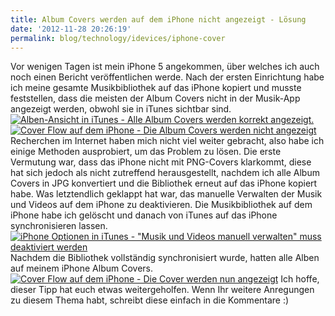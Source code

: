 ```yaml
---
title: Album Covers werden auf dem iPhone nicht angezeigt - Lösung
date: '2012-11-28 20:26:19'
permalink: blog/technology/idevices/iphone-cover
---
```


Vor wenigen Tagen ist mein iPhone 5 angekommen, über welches ich auch noch einen Bericht veröffentlichen werde. Nach der ersten Einrichtung habe ich meine gesamte Musikbibliothek auf das iPhone kopiert und musste feststellen, dass die meisten der Album Covers nicht in der Musik-App angezeigt werden, obwohl sie in iTunes sichtbar sind. [![Alben-Ansicht in iTunes - Alle Album Covers werden korrekt angezeigt.](http://leolabs.org/wp-content/uploads/2012/11/iTunes-Alben-mit-Cover.png "iTunes Alben mit Cover")](http://leolabs.org/wp-content/uploads/2012/11/iTunes-Alben-mit-Cover.png) [![Cover Flow auf dem iPhone - Die Album Covers werden nicht angezeigt](http://leolabs.org/wp-content/uploads/2012/11/IMG_0009.png "Cover Flow auf dem iPhone - Die Cover werden nicht angezeigt")](http://leolabs.org/wp-content/uploads/2012/11/IMG_0009.png) Recherchen im Internet haben mich nicht viel weiter gebracht, also habe ich einige Methoden ausprobiert, um das Problem zu lösen. Die erste Vermutung war, dass das iPhone nicht mit PNG-Covers klarkommt, diese hat sich jedoch als nicht zutreffend herausgestellt, nachdem ich alle Album Covers in JPG konvertiert und die Bibliothek erneut auf das iPhone kopiert habe. Was letztendlich geklappt hat war, das manuelle Verwalten der Musik und Videos auf dem iPhone zu deaktivieren. Die Musikbibliothek auf dem iPhone habe ich gelöscht und danach von iTunes auf das iPhone synchronisieren lassen. [![iPhone Optionen in iTunes - "Musik und Videos manuell verwalten" muss deaktiviert werden](http://leolabs.org/wp-content/uploads/2012/11/iPhone-Optionen-in-iTunes.png "iPhone Optionen in iTunes")](http://leolabs.org/wp-content/uploads/2012/11/iPhone-Optionen-in-iTunes.png) Nachdem die Bibliothek vollständig synchronisiert wurde, hatten alle Alben auf meinem iPhone Album Covers. [![Cover Flow auf dem iPhone - Die Cover werden nun angezeigt](http://leolabs.org/wp-content/uploads/2012/11/IMG_0010.png "Cover Flow auf dem iPhone - Die Cover werden nun angezeigt")](http://leolabs.org/wp-content/uploads/2012/11/IMG_0010.png) Ich hoffe, dieser Tipp hat euch etwas weitergeholfen. Wenn Ihr weitere Anregungen zu diesem Thema habt, schreibt diese einfach in die Kommentare :)
